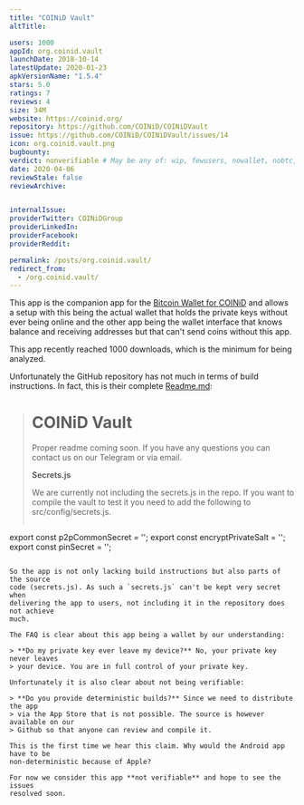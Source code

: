 ```yaml
---
title: "COINiD Vault"
altTitle: 

users: 1000
appId: org.coinid.vault
launchDate: 2018-10-14
latestUpdate: 2020-01-23
apkVersionName: "1.5.4"
stars: 5.0
ratings: 7
reviews: 4
size: 34M
website: https://coinid.org/
repository: https://github.com/COINiD/COINiDVault
issue: https://github.com/COINiD/COINiDVault/issues/14
icon: org.coinid.vault.png
bugbounty: 
verdict: nonverifiable # May be any of: wip, fewusers, nowallet, nobtc, custodial, nosource, nonverifiable, verifiable, bounty, defunct
date: 2020-04-06
reviewStale: false
reviewArchive:


internalIssue: 
providerTwitter: COINiDGroup
providerLinkedIn: 
providerFacebook: 
providerReddit: 

permalink: /posts/org.coinid.vault/
redirect_from:
  - /org.coinid.vault/
---
```



This app is the companion app for the
[Bitcoin Wallet for COINiD](/org.coinid.wallet.btc/)
and allows a setup with this being the actual wallet that holds the private keys
without ever being online and the other app being the wallet interface that
knows balance and receiving addresses but that can't send coins without this
app.

This app recently reached 1000 downloads, which is the minimum for being
analyzed.

Unfortunately the GitHub repository has not much in terms of build instructions.
In fact, this is their complete
[Readme.md](https://github.com/COINiD/COINiDVault/blob/master/README.md):

> # COINiD Vault
> 
> Proper readme coming soon. If you have any questions you can contact us on our
> Telegram or via email.
> 
> **Secrets.js**
> 
> We are currently not including the secrets.js in the repo. If you want to
> compile the vault to test it you need to add the following to
> src/config/secrets.js.
> 
> ```
  export const p2pCommonSecret = '';
  export const encryptPrivateSalt = '';
  export const pinSecret = '';
```

So the app is not only lacking build instructions but also parts of the source
code (secrets.js). As such a `secrets.js` can't be kept very secret when
delivering the app to users, not including it in the repository does not achieve
much.

The FAQ is clear about this app being a wallet by our understanding:

> **Do my private key ever leave my device?** No, your private key never leaves
> your device. You are in full control of your private key.

Unfortunately it is also clear about not being verifiable:

> **Do you provide deterministic builds?** Since we need to distribute the app
> via the App Store that is not possible. The source is however available on our
> Github so that anyone can review and compile it.

This is the first time we hear this claim. Why would the Android app have to be
non-deterministic because of Apple?

For now we consider this app **not verifiable** and hope to see the issues
resolved soon.